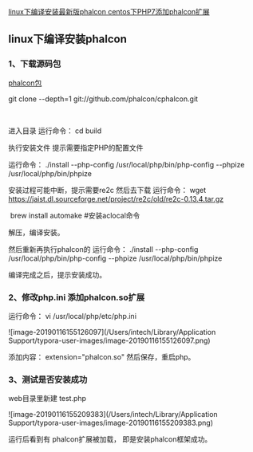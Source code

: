 [linux下编译安装最新版phalcon centos下PHP7添加phalcon扩展](https://blog.csdn.net/u010474681/article/details/78441468)



## linux下编译安装phalcon

### 1、下载源码包   

[phalcon包](https://github.com/phalcon/cphalcon/releases)

git clone --depth=1 git://github.com/phalcon/cphalcon.git

​			

进入目录 
运行命令：  cd build


执行安装文件  提示需要指定PHP的配置文件


运行命令：  ./install --php-config /usr/local/php/bin/php-config --phpize /usr/local/php/bin/phpize

安装过程可能中断，提示需要re2c
然后去下载
运行命令：  wget https://jaist.dl.sourceforge.net/project/re2c/old/re2c-0.13.4.tar.gz

​			brew install automake #安装aclocal命令

解压，编译安装。


然后重新再执行phalcon的
运行命令：  ./install --php-config /usr/local/php/bin/php-config --phpize /usr/local/php/bin/phpize


编译完成之后，提示安装成功。

### 2、修改php.ini 添加phalcon.so扩展

运行命令： vi /usr/local/php/etc/php.ini

![image-20190116155126097](/Users/intech/Library/Application Support/typora-user-images/image-20190116155126097.png)





添加内容： extension="phalcon.so"
然后保存，重启php。





### 3、测试是否安装成功

web目录里新建 test.php
<?php  
var_dump(get_loaded_extensions());
?>

![image-20190116155209383](/Users/intech/Library/Application Support/typora-user-images/image-20190116155209383.png)



运行后看到有 phalcon扩展被加载， 即是安装phalcon框架成功。